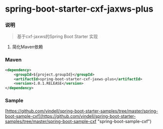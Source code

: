 # spring-boot-starter-cxf-jaxws-plus


### 说明

 > 基于cxf-jaxws的Spring Boot Starter 实现

1. 简化Maven依赖

### Maven

``` xml
<dependency>
	<groupId>${project.groupId}</groupId>
	<artifactId>spring-boot-starter-cxf-jaxws-plus</artifactId>
	<version>1.0.1.RELEASE</version>
</dependency>
```

### Sample

[https://github.com/vindell/spring-boot-starter-samples/tree/master/spring-boot-sample-cxf](https://github.com/vindell/spring-boot-starter-samples/tree/master/spring-boot-sample-cxf "spring-boot-sample-cxf")

